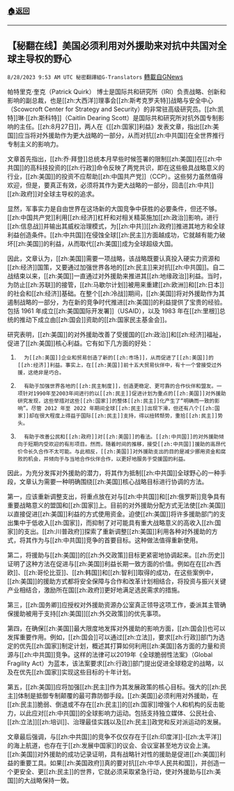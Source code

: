 ###  [:house:返回](README.md)
---


## 【秘翻在线】美国必须利用对外援助来对抗中共国对全球主导权的野心
`8/28/2023 9:53 AM UTC 秘密翻譯組G-Translators` [轉載自GNews](https://gnews.org/articles/1609600)

帕特里克·奎克（Patrick Quirk） 博士是国际共和研究所（IRI）负责战略、创新和影响的副总裁，也是[[zh:大西洋]]理事会[[zh:斯考克罗夫特]]战略与安全中心（Scowcroft Center for Strategy and Security）的非常驻高级研究员。[[zh:凯特]]琳·[[zh:斯科特]]（Caitlin Dearing Scott）是国际共和研究所对抗外国专制影响的主任。[[zh:8月27日]]，两人在《[[zh:国家]]利益》发表文章，指出[[zh:美国]]应当将对外援助作为更大战略的一部分，从而对抗[[zh:中共国]]在全世界推行专制主义的影响力。

文章首先指出，[[zh:乔·拜登]]总统本月早些时候签署的限制[[zh:美国]]在[[zh:中共国]]的高科技投资的[[zh:行政]]命令反映了两党共识，即在这些极具战略意义的行业，[[zh:美国]]的投资不应帮助[[zh:中国共产党]]（CCP）。这些努力虽然值得欢迎，但是，要真正有效，必须将其作为更大战略的一部分，回击[[zh:中共]][[zh:政府]]对全球主导权的追求。

显然，军事实力是自由世界在这场新的大国竞争中获胜的必要条件，但还不够。[[zh:中国共产党]]利用[[zh:经济]]杠杆和对相关精英施加[[zh:政治]]影响，进行[[zh:信息战]]并输出其威权治理模式，为[[zh:中共]][[zh:政府]]推进其地方和全球利益创造条件。[[zh:中共国]]在侵蚀全球[[zh:民主]]方面越成功，它就越有能力破坏[[zh:美国]]的利益，从而取代[[zh:美国]]成为全球超级大国。

因此，文章认为，[[zh:美国]]需要一项战略，该战略既要认真投入硬实力资源和[[zh:经济]]国策，又要通过加强世界各地的[[zh:民主]]来对抗[[zh:中共国]]。自二战结束以来，[[zh:美国]]一直通过对外援助来推进其[[zh:地缘政治]]利益。当时，为防止[[zh:苏联]]的接管，[[zh:马歇尔计划]]被用来重建[[zh:欧洲]]和[[zh:日本]]的社会和[[zh:经济]]基础。在整个[[zh:冷战]]期间，[[zh:美国]]将对外援助作为其遏制战略的一部分，为在新的竞争时代推进[[zh:美国]]的利益提供了宝贵的经验。包括 1961 年成立[[zh:美国国际开发署]]（USAID），以及 1983 年在[[zh:里根]]总统的推动下成立由[[zh:国会]]资助的[[zh:国家民主基金会]]。

研究表明，[[zh:美国]]的对外援助改善了受援国的[[zh:政治]]和[[zh:经济]]福祉，促进了[[zh:美国]]核心利益。它有如下几方面的好处：

1.       为[[zh:美国]]企业和贸易创造了新的[[zh:市场]]，从而促进了[[zh:美国]]的[[zh:经济]]利益。事实上，在[[zh:美国]]前十五大贸易伙伴中，有十一个曾接受过外援，这绝非是巧合。

2.       有助于加强世界各地的[[zh:民主制度]]，创造更稳定、更可靠的合作伙伴和盟友。一项针对1990年至2003年间进行的以[[zh:民主]]促进计划为重点的[[zh:美国]]对外援助研究发现，这些举措对这些[[zh:国家]]的整体[[zh:民主]]化产生了“明确而一致的影响”。尽管 2012 年至 2022 年期间全球[[zh:民主]]出现下滑，但还有八个[[zh:国家]]却在很大程度上得益于国际[[zh:民主]]支持，得以扭转颓势，重拾[[zh:民主]]势头。

3.       有助于改善公民和[[zh:政府]]对[[zh:美国]]的看法。[[zh:中共国]]的对外援助倾向于短期内受欢迎的有形项目。然而，随着时间的推移，接受[[zh:中共国]]援助的高昂代价令长久合作不太可能。与此相反，[[zh:美国]]对外援助支出的目的是减少挪用资金和腐败的机会，并倾向于与当地合作伙伴合作，以更好地服务于受援国的利益。

因此，为充分发挥对外援助的潜力，将其作为抵制[[zh:中共国]]全球野心的一种手段，文章认为需要一种明确围绕[[zh:美国]]核心战略目标进行协调的方法。

第一，应该重新调整支出，将重点放在对与[[zh:中共国]]和[[zh:俄罗斯]]竞争具有重要战略意义的盟国和[[zh:国家]]上。目前的对外援助分配方式无法使[[zh:美国]]以直接促进[[zh:美国]]利益的方式使用资金。迫使[[zh:美国]]将许多援助部门的支出集中于低收入[[zh:国家]]，而抑制了对可能具有重大战略意义的高收入[[zh:国家]]的支出。[[zh:川普政府]]探索了重新调整[[zh:美国]]利用各种对外援助的方式，将其作为与[[zh:中共国]]竞争的首要目标。这种做法值得重新使用。

第二，将援助与[[zh:美国]]的[[zh:外交政策]]目标更紧密地协调起来。[[zh:历史]]证明了这种方法在促进与[[zh:美国]]利益长期一致方面的价值。例如在在[[zh:西欧]]、[[zh:哥伦比亚]]、[[zh:韩国]]和[[zh:智利]]取得的成功，在这些案例中，[[zh:美国]]的援助方式都将安全保障与合作和改革计划相结合，将投资与振兴关键产业相结合，激励所在国[[zh:政府]]更好地满足选民需求的措施。

第三，[[zh:国务卿]]应授权对外援助资源办公室真正领导这项工作，委派其主管确保援助被用于支持[[zh:美国]][[zh:外交政策]]的优先事项。

第四，在确保[[zh:美国]]最大限度地发挥对外援助的影响方面，[[zh:国会]]也可以发挥重要作用。例如，[[zh:国会]]可以通过[[zh:立法]]，要求[[zh:行政]]部门为选定的优先[[zh:国家]]制定计划，概述其打算如何利用[[zh:美国]]各方面的力量和资源与[[zh:中共国]]竞争。这样的法律可以2019年《全球脆弱性法案》（Global Fragility Act）为蓝本，该法案要求[[zh:行政]]部门提出促进全球稳定的战略，以及在优先[[zh:国家]]实现这些目标的十年计划。

第五，[[zh:美国]]应将加强[[zh:民主]]作为其发展政策的核心目标。强大的[[zh:民主]]体制是抵御专制颠覆的最可靠防御手段。[[zh:美国]]必须利用对外援助，在[[zh:民主]]脆弱、倒退或不存在[[zh:民主]]的[[zh:国家]]增强个人和机构的反击能力，以此应对[[zh:中共国]]的全球影响力运动。包括支持独立媒体、公民社会、[[zh:立法]][[zh:培训]]、治理最佳实践以及[[zh:民主]]政党和反对派运动的发展。

文章最后强调，与[[zh:中共国]]的竞争不仅仅存在于[[zh:印度洋]]\-[[zh:太平洋]]的海上航道，也存在于[[zh:发展中国家]]的议会、会议室甚至地方议会上演。[[zh:美国]]对外援助的成功记录证明，具有战略针对性的援助是促进[[zh:美国]]利益的重要工具。如果[[zh:美国政府]]真的要对抗[[zh:中华人民共和国]]，并创造一个更安全、更[[zh:民主]]的世界，它就必须采取紧急行动，使对外援助与[[zh:美国]]的大战略保持一致。
